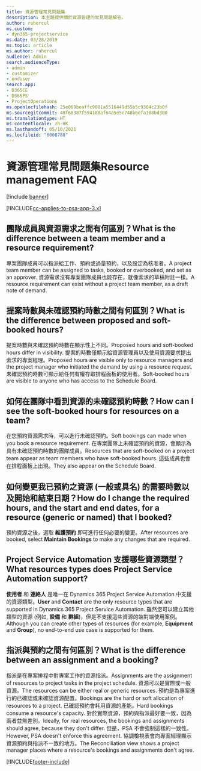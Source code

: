 ```yaml
---
title: 資源管理常見問題集
description: 本主題提供關於資源管理的常見問題解答。
author: ruhercul
ms.custom:
- dyn365-projectservice
ms.date: 03/28/2019
ms.topic: article
ms.author: ruhercul
audience: Admin
search.audienceType:
- admin
- customizer
- enduser
search.app:
- D365CE
- D365PS
- ProjectOperations
ms.openlocfilehash: 25e069beaffc9081a5516449d55b5c9304c23b0f
ms.sourcegitcommit: 40f68387f594180af64a5e5c748b6efa188bd300
ms.translationtype: HT
ms.contentlocale: zh-HK
ms.lasthandoff: 05/10/2021
ms.locfileid: "6008788"
---
```

# <a name="resource-management-faq"></a><span data-ttu-id="0cba6-103">資源管理常見問題集</span><span class="sxs-lookup"><span data-stu-id="0cba6-103">Resource management FAQ</span></span>

[!include [banner](../includes/psa-now-project-operations.md)]

[!INCLUDE[cc-applies-to-psa-app-3.x](../includes/cc-applies-to-psa-app-3x.md)]

## <a name="what-is-the-difference-between-a-team-member-and-a-resource-requirement"></a><span data-ttu-id="0cba6-104">團隊成員與資源需求之間有何區別？</span><span class="sxs-lookup"><span data-stu-id="0cba6-104">What is the difference between a team member and a resource requirement?</span></span>

<span data-ttu-id="0cba6-105">專案團隊成員可以指派給工作、預約或過量預約，以及設定為核准者。</span><span class="sxs-lookup"><span data-stu-id="0cba6-105">A project team member can be assigned to tasks, booked or overbooked, and set as an approver.</span></span> <span data-ttu-id="0cba6-106">資源需求沒有專案團隊成員也能存在，就像索求的草稿附註一樣。</span><span class="sxs-lookup"><span data-stu-id="0cba6-106">A resource requirement can exist without a project team member, as a draft note of demand.</span></span> 

## <a name="what-is-the-difference-between-proposed-and-soft-booked-hours"></a><span data-ttu-id="0cba6-107">提案時數與未確認預約時數之間有何區別？</span><span class="sxs-lookup"><span data-stu-id="0cba6-107">What is the difference between proposed and soft-booked hours?</span></span>

<span data-ttu-id="0cba6-108">提案時數與未確認預約時數在顯示性上不同。</span><span class="sxs-lookup"><span data-stu-id="0cba6-108">Proposed hours and soft-booked hours differ in visibility.</span></span> <span data-ttu-id="0cba6-109">提案的時數僅顯示給資源管理員以及使用資源要求提出索求的專案經理。</span><span class="sxs-lookup"><span data-stu-id="0cba6-109">Proposed hours are visible only to resource managers and the project manager who initiated the demand by using a resource request.</span></span> <span data-ttu-id="0cba6-110">未確認預約時數可顯示給任何有權存取排程面板的使用者。</span><span class="sxs-lookup"><span data-stu-id="0cba6-110">Soft-booked hours are visible to anyone who has access to the Schedule Board.</span></span>

## <a name="how-can-i-see-the-soft-booked-hours-for-resources-on-a-team"></a><span data-ttu-id="0cba6-111">如何在團隊中看到資源的未確認預約時數？</span><span class="sxs-lookup"><span data-stu-id="0cba6-111">How can I see the soft-booked hours for resources on a team?</span></span>

<span data-ttu-id="0cba6-112">在您預約資源需求時，可以進行未確認預約。</span><span class="sxs-lookup"><span data-stu-id="0cba6-112">Soft bookings can made when you book a resource requirement.</span></span> <span data-ttu-id="0cba6-113">在專案團隊上未確認預約的資源，會顯示為具有未確認預約時數的團隊成員。</span><span class="sxs-lookup"><span data-stu-id="0cba6-113">Resources that are soft-booked on a project team appear as team members who have soft-booked hours.</span></span> <span data-ttu-id="0cba6-114">這些成員也會在排程面板上出現。</span><span class="sxs-lookup"><span data-stu-id="0cba6-114">They also appear on the Schedule Board.</span></span>

## <a name="how-do-i-change-the-required-hours-and-the-start-and-end-dates-for-a-resource-generic-or-named-that-i-booked"></a><span data-ttu-id="0cba6-115">如何變更我已預約之資源 (一般或具名) 的需要時數以及開始和結束日期？</span><span class="sxs-lookup"><span data-stu-id="0cba6-115">How do I change the required hours, and the start and end dates, for a resource (generic or named) that I booked?</span></span>

<span data-ttu-id="0cba6-116">預約資源之後，選取 **維護預約** 即可進行任何必要的變更。</span><span class="sxs-lookup"><span data-stu-id="0cba6-116">After resources are booked, select **Maintain Bookings** to make any changes that are required.</span></span>

## <a name="what-resources-types-does-project-service-automation-support"></a><span data-ttu-id="0cba6-117">Project Service Automation 支援哪些資源類型？</span><span class="sxs-lookup"><span data-stu-id="0cba6-117">What resources types does Project Service Automation support?</span></span>

<span data-ttu-id="0cba6-118">**使用者** 和 **連絡人** 是唯一在 Dynamics 365 Project Service Automation 中支援的資源類型。</span><span class="sxs-lookup"><span data-stu-id="0cba6-118">**User** and **Contact** are the only resource types that are supported in Dynamics 365 Project Service Automation.</span></span> <span data-ttu-id="0cba6-119">雖然您可以建立其他類型的資源 (例如, **設備** 和 **群組**)，但是不支援這些資源的端對端使用案例。</span><span class="sxs-lookup"><span data-stu-id="0cba6-119">Although you can create other types of resources (for example, **Equipment** and **Group**), no end-to-end use case is supported for them.</span></span>

## <a name="what-is-the-difference-between-an-assignment-and-a-booking"></a><span data-ttu-id="0cba6-120">指派與預約之間有何區別？</span><span class="sxs-lookup"><span data-stu-id="0cba6-120">What is the difference between an assignment and a booking?</span></span>

<span data-ttu-id="0cba6-121">指派是在專案排程中對專案工作的資源指派。</span><span class="sxs-lookup"><span data-stu-id="0cba6-121">Assignments are the assignment of resources to project tasks in the project schedule.</span></span> <span data-ttu-id="0cba6-122">資源可以是實際或一般資源。</span><span class="sxs-lookup"><span data-stu-id="0cba6-122">The resources can be either real or generic resources.</span></span> <span data-ttu-id="0cba6-123">預約是為專案進行的已確認或未確認資源配置。</span><span class="sxs-lookup"><span data-stu-id="0cba6-123">Bookings are the hard or soft allocation of resources to a project.</span></span> <span data-ttu-id="0cba6-124">已確認預約會耗用資源的產能。</span><span class="sxs-lookup"><span data-stu-id="0cba6-124">Hard bookings consume a resource's capacity.</span></span> <span data-ttu-id="0cba6-125">對於實際資源，預約與指派最好要一致，因為兩者並無差別。</span><span class="sxs-lookup"><span data-stu-id="0cba6-125">Ideally, for real resources, the bookings and assignments should agree, because they don't differ.</span></span> <span data-ttu-id="0cba6-126">但是，PSA 不會強制這樣的一致性。</span><span class="sxs-lookup"><span data-stu-id="0cba6-126">However, PSA doesn't enforce this agreement.</span></span> <span data-ttu-id="0cba6-127">協調檢視表會向專案經理顯示資源預約與指派不一致的地方。</span><span class="sxs-lookup"><span data-stu-id="0cba6-127">The Reconciliation view shows a project manager places where a resource's bookings and assignments don't agree.</span></span>


[!INCLUDE[footer-include](../includes/footer-banner.md)]